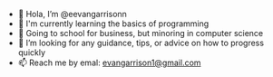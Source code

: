 - 📍 Hola, I’m @eevangarrisonn
- 👀 I'm currently learning the basics of programming
- 🌱 Going to school for business, but minoring in computer science
- 🧐 I’m looking for any guidance, tips, or advice on how to progress quickly
- 📫 Reach me by emal: evangarrison1@gmail.com

<!---
eevangarrisonn/eevangarrisonn is a ✨ special ✨ repository because its `README.md` (this file) appears on your GitHub profile.
You can click the Preview link to take a look at your changes.
--->
